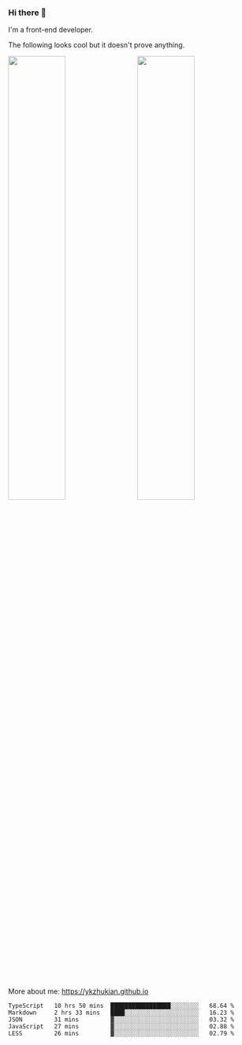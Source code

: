 ### Hi there 👋

I'm a front-end developer.

The following looks cool but it doesn't prove anything.

[<img align="right" width="48%" src="https://github-readme-stats.vercel.app/api?username=ykzhukian&show_icons=true&theme=dracula">](https://github.com/anuraghazra/github-readme-stats)

[<img width="48%" src="https://github-readme-stats.vercel.app/api/top-langs/?username=ykzhukian&layout=compact&theme=dracula">](https://github.com/anuraghazra/github-readme-stats)

More about me: 
https://ykzhukian.github.io

<!--START_SECTION:waka-->
```text
TypeScript   10 hrs 50 mins  █████████████████░░░░░░░░   68.64 % 
Markdown     2 hrs 33 mins   ████░░░░░░░░░░░░░░░░░░░░░   16.23 % 
JSON         31 mins         ▓░░░░░░░░░░░░░░░░░░░░░░░░   03.32 % 
JavaScript   27 mins         ▓░░░░░░░░░░░░░░░░░░░░░░░░   02.88 % 
LESS         26 mins         ▓░░░░░░░░░░░░░░░░░░░░░░░░   02.79 % 
```
<!--END_SECTION:waka-->
